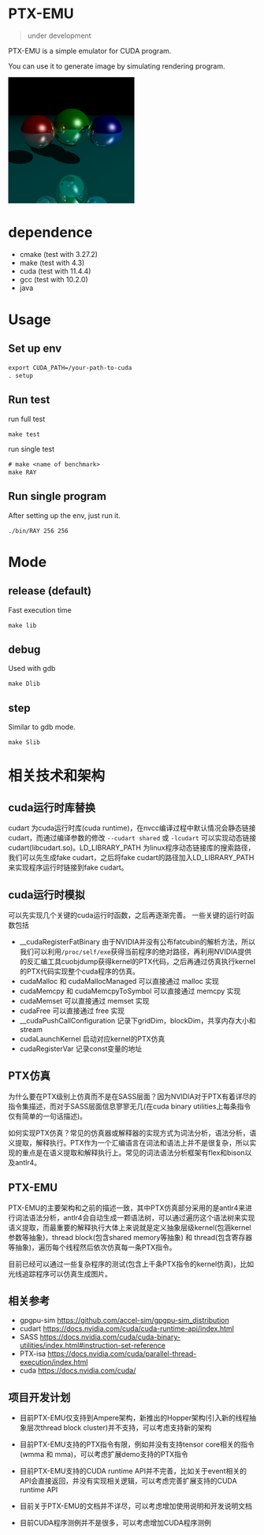 # PTX-EMU
> under development

PTX-EMU is a simple emulator for CUDA program.

You can use it to generate image by simulating rendering program.

![](assets/pic/output.bmp)

# dependence
- cmake (test with 3.27.2)
- make (test with 4.3)
- cuda (test with 11.4.4)
- gcc (test with 10.2.0)
- java

# Usage

## Set up env

```
export CUDA_PATH=/your-path-to-cuda
. setup
```

## Run test
run full test
```
make test
```
run single test
```
# make <name of benchmark>
make RAY
```

## Run single program
After setting up the env, just run it.
```
./bin/RAY 256 256
```

# Mode

## release (default)
Fast execution time
```
make lib
```

## debug
Used with gdb
```
make Dlib
```

## step
Similar to gdb mode.
```
make Slib
```

# 相关技术和架构

## cuda运行时库替换

cudart 为cuda运行时库(cuda runtime)，在nvcc编译过程中默认情况会静态链接cudart，而通过编译参数的修改 `--cudart shared` 或 `-lcudart` 可以实现动态链接cudart(libcudart.so)。LD_LIBRARY_PATH 为linux程序动态链接库的搜索路径，我们可以先生成fake cudart，之后将fake cudart的路径加入LD_LIBRARY_PATH来实现程序运行时链接到fake cudart。

## cuda运行时模拟

可以先实现几个关键的cuda运行时函数，之后再逐渐完善。
一些关键的运行时函数包括

- __cudaRegisterFatBinary 由于NVIDIA并没有公布fatcubin的解析方法，所以我们可以利用`/proc/self/exe`获得当前程序的绝对路径，再利用NVIDIA提供的反汇编工具cuobjdump获得kernel的PTX代码，之后再通过仿真执行kernel的PTX代码实现整个cuda程序的仿真。
- cudaMalloc 和 cudaMallocManaged 可以直接通过 malloc 实现
- cudaMemcpy 和 cudaMemcpyToSymbol 可以直接通过 memcpy 实现
- cudaMemset 可以直接通过 memset 实现
- cudaFree 可以直接通过 free 实现
- __cudaPushCallConfiguration 记录下gridDim，blockDim，共享内存大小和stream
- cudaLaunchKernel 启动对应kernel的PTX仿真
- cudaRegisterVar 记录const变量的地址

## PTX仿真

为什么要在PTX级别上仿真而不是在SASS层面？因为NVIDIA对于PTX有着详尽的指令集描述，而对于SASS层面信息寥寥无几(在cuda binary utilities上每条指令仅有简单的一句话描述)。

如何实现PTX仿真？常见的仿真器或解释器的实现方式为词法分析，语法分析，语义提取，解释执行。PTX作为一个汇编语言在词法和语法上并不是很复杂，所以实现的重点是在语义提取和解释执行上。常见的词法语法分析框架有flex和bison以及antlr4。

## PTX-EMU

PTX-EMU的主要架构和之前的描述一致，其中PTX仿真部分采用的是antlr4来进行词法语法分析，antlr4会自动生成一颗语法树，可以通过遍历这个语法树来实现语义提取，而最重要的解释执行大体上来说就是定义抽象层级kernel(包涵kernel参数等抽象)，thread block(包含shared memory等抽象) 和 thread(包含寄存器等抽象)，遍历每个线程然后依次仿真每一条PTX指令。

目前已经可以通过一些复杂程序的测试(包含上千条PTX指令的kernel仿真)，比如光线追踪程序可以仿真生成图片。

## 相关参考

- gpgpu-sim https://github.com/accel-sim/gpgpu-sim_distribution
- cudart https://docs.nvidia.com/cuda/cuda-runtime-api/index.html
- SASS https://docs.nvidia.com/cuda/cuda-binary-utilities/index.html#instruction-set-reference
- PTX-isa https://docs.nvidia.com/cuda/parallel-thread-execution/index.html
- cuda https://docs.nvidia.com/cuda/

## 项目开发计划

- 目前PTX-EMU仅支持到Ampere架构，新推出的Hopper架构(引入新的线程抽象层次thread block cluster)并不支持，可以考虑支持新的架构
  
- 目前PTX-EMU支持的PTX指令有限，例如并没有支持tensor core相关的指令(wmma 和 mma)，可以考虑扩展demo支持的PTX指令
  
- 目前PTX-EMU支持的CUDA runtime API并不完善，比如关于event相关的API会直接返回，并没有实现相关逻辑，可以考虑完善扩展支持的CUDA runtime API
  
- 目前关于PTX-EMU的文档并不详尽，可以考虑增加使用说明和开发说明文档
  
- 目前CUDA程序测例并不是很多，可以考虑增加CUDA程序测例

